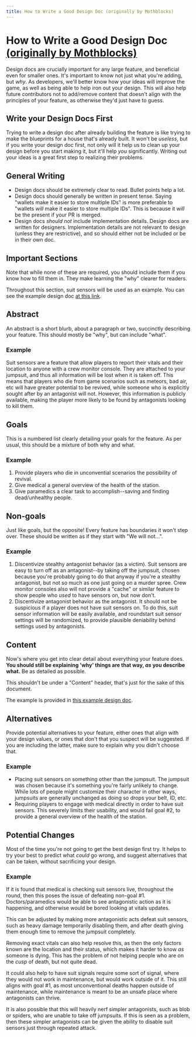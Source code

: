 ```yaml
---
title: How to Write a Good Design Doc (originally by Mothblocks)
---
```

# How to Write a Good Design Doc [(originally by Mothblocks)](https://hackmd.io/@tgstation/BkzmU9EyK)

Design docs are crucially important for any large feature, and beneficial even for smaller ones. It's important to know not just what you're adding, but *why*. As developers, we'll better know how your ideas will improve the game, as well as being able to help iron out your design. This will also help future contributors not to add/remove content that doesn't align with the principles of your feature, as otherwise they'd just have to guess.

## Write your Design Docs First

Trying to write a design doc after already building the feature is like trying to make the blueprints for a house that's already built. It won't be *useless*, but if you write your design doc first, not only will it help us to clean up your design before you start making it, but it'll help *you* significantly. Writing out your ideas is a great first step to realizing their problems.

## General Writing

- Design docs should be extremely clear to read. Bullet points help a lot.
- Design docs should generally be written in present tense. Saying "wallets make it easier to store multiple IDs" is more preferable to "wallets *will* make it easier to store multiple IDs". This is because it *will* be the present if your PR is merged.
- Design docs *should not* include implementation details. Design docs are written for designers. Implementation details are not relevant to design (unless they are restrictive), and so should either not be included or be in their own doc.

## Important Sections

Note that while none of these are required, you should include them if you know how to fill them in. They make learning the "why" clearer for readers.

Throughout this section, suit sensors will be used as an example. You can see the example design doc [at this link](https://hackmd.io/@Mothblocks/HyKJZoN1Y).

## Abstract

An abstract is a short blurb, about a paragraph or two, succinctly describing your feature. This should mostly be "why", but can include "what".

### Example
Suit sensors are a feature that allow players to report their vitals and their location to anyone with a crew monitor console. They are attached to your jumpsuit, and thus all information will be lost when it is taken off. This means that players who die from game scenarios such as meteors, bad air, etc will have greater potential to be revived, while someone who is explicitly sought after by an antagonist will not. However, this information is publicly available, making the player more likely to be found by antagonists looking to kill them.

## Goals

This is a numbered list clearly detailing your goals for the feature. As per usual, this should be a mixture of both why and what.

### Example
1. Provide players who die in unconvential scenarios the possibility of revival.
2. Give medical a general overview of the health of the station.
3. Give paramedics a clear task to accomplish--saving and finding dead/unhealthy people.

## Non-goals

Just like goals, but the opposite! Every feature has boundaries it won't step over. These should be written as if they start with "We will not...".

### Example
1. Discentivize stealthy antagonist behavior (as a victim). Suit sensors are easy to turn off as an antagonist--by taking off the jumpsuit, chosen because you're probably going to do that anyway if you're a stealthy antagonist, but not so much as one just going on a murder spree. Crew monitor consoles also will not provide a "cache" or similar feature to show people who *used* to have sensors on, but now don't.
2. Discentivize antagonist behavior as the antagonist. It should not be suspicious if a player does not have suit sensors on. To do this, suit sensor information will be easily available, and roundstart suit sensor settings will be randomized, to provide plausible deniability behind settings used by antagonists.

## Content

Now's where you get into clear detail about everything your feature does. **You should still be explaining 'why' things are that way, *as* you describe what.** Be as detailed as possible.

This shouldn't be under a "Content" header, that's just for the sake of this document.

The example is provided in [this example design doc](https://hackmd.io/@Mothblocks/HyKJZoN1Y).

## Alternatives

Provide potential alternatives to your feature, either ones that align with your design values, or ones that don't that you suspect will be suggested. If you are including the latter, make sure to explain why you didn't choose that.

### Example

- Placing suit sensors on something other than the jumpsuit. The jumpsuit was chosen because it's something you're fairly unlikely to change. While lots of people might customize their character in other ways, jumpsuits are generally unchanged as doing so drops your belt, ID, etc.
- Requiring players to engage with medical directly in order to have suit sensors. This severely limits their usability, and would fail goal #2, to provide a general overview of the health of the station.

## Potential Changes

Most of the time you're not going to get the best design first try. It helps to try your best to predict what *could* go wrong, and suggest alternatives that can be taken, without sacrificing your design.

### Example

If it is found that medical is checking suit sensors live, throughout the round, then this poses the issue of defeating non-goal #1. Doctors/paramedics would be able to see antagonistic action as it is happening, and otherwise would be bored looking at vitals updates.

This can be adjusted by making more antagonistic acts defeat suit sensors, such as heavy damage temporarily disabling them, and after death giving them enough time to remove the jumpsuit completely.

Removing exact vitals can also help resolve this, as then the only factors known are the location and their status, which makes it harder to know *as* someone is dying. This has the problem of not helping people who are on the *cusp* of death, but not quite dead.

It could also help to have suit signals require some sort of signal, where they would not work in maintenance, but would work outside of it. This still aligns with goal #1, as most unconventional deaths happen outside of maintenance, while maintenance is meant to be an unsafe place where antagonists can thrive.

It is also possible that this will heavily nerf simpler antagonists, such as blob or spiders, who are unable to take off jumpsuits. If this is seen as a problem, then these simpler antagonists can be given the ability to disable suit sensors just through repeated attack.
